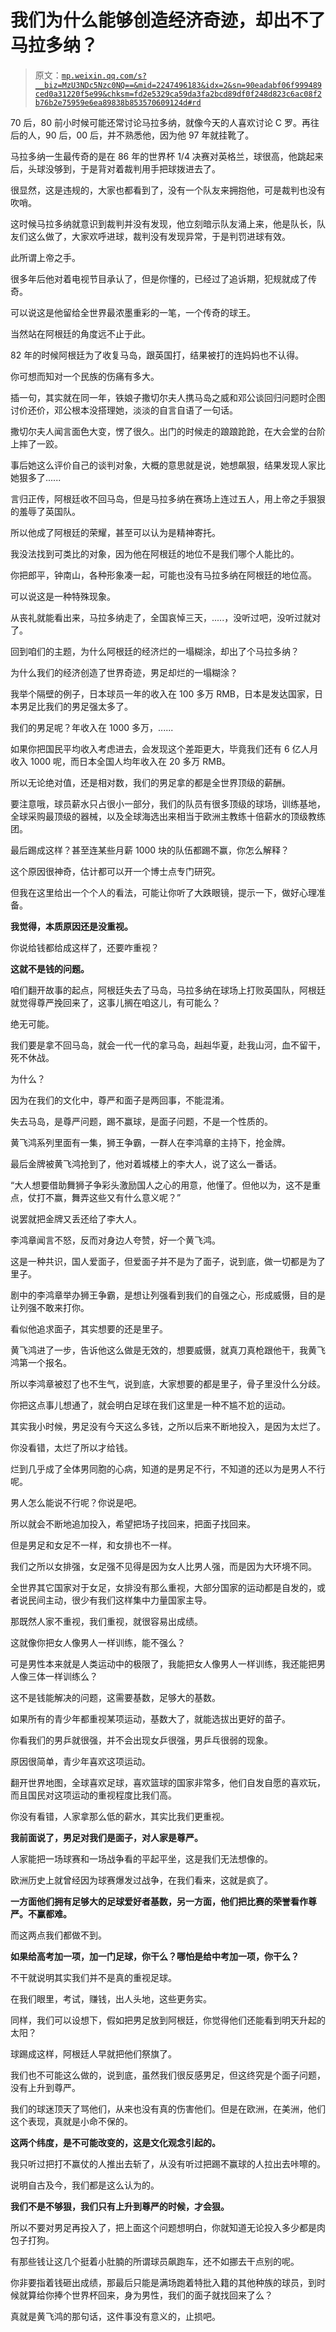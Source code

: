 # 我们为什么能够创造经济奇迹，却出不了马拉多纳？

> 原文：[`mp.weixin.qq.com/s?__biz=MzU3NDc5Nzc0NQ==&mid=2247496183&idx=2&sn=90eadabf06f999489ced0a31220f5e99&chksm=fd2e5329ca59da3fa2bcd89df0f248d823c6ac08f2b76b2e75959e6ea89838b853570609124d#rd`](http://mp.weixin.qq.com/s?__biz=MzU3NDc5Nzc0NQ==&mid=2247496183&idx=2&sn=90eadabf06f999489ced0a31220f5e99&chksm=fd2e5329ca59da3fa2bcd89df0f248d823c6ac08f2b76b2e75959e6ea89838b853570609124d#rd)

70 后，80 前小时候可能还常讨论马拉多纳，就像今天的人喜欢讨论 C 罗。再往后的人，90 后，00 后，并不熟悉他，因为他 97 年就挂靴了。

马拉多纳一生最传奇的是在 86 年的世界杯 1/4 决赛对英格兰，球很高，他跳起来后，头球没够到，于是背对着裁判用手把球拨进去了。

很显然，这是违规的，大家也都看到了，没有一个队友来拥抱他，可是裁判也没有吹哨。 

这时候马拉多纳就意识到裁判并没有发现，他立刻暗示队友涌上来，他是队长，队友们这么做了，大家欢呼进球，裁判没有发现异常，于是判罚进球有效。

此所谓上帝之手。 

很多年后他对着电视节目承认了，但是你懂的，已经过了追诉期，犯规就成了传奇。

可以说这是他留给全世界最浓墨重彩的一笔，一个传奇的球王。 

当然站在阿根廷的角度远不止于此。 

82 年的时候阿根廷为了收复马岛，跟英国打，结果被打的连妈妈也不认得。 

你可想而知对一个民族的伤痛有多大。 

插一句，其实就在同一年，铁娘子撒切尔夫人携马岛之威和邓公谈回归问题时企图讨价还价，邓公根本没搭理她，淡淡的自言自语了一句话。

撒切尔夫人闻言面色大变，愣了很久。出门的时候走的踉踉跄跄，在大会堂的台阶上摔了一跤。 

事后她这么评价自己的谈判对象，大概的意思就是说，她想飙狠，结果发现人家比她狠多了......

言归正传，阿根廷收不回马岛，但是马拉多纳在赛场上连过五人，用上帝之手狠狠的羞辱了英国队。

所以他成了阿根廷的荣耀，甚至可以认为是精神寄托。

我没法找到可类比的对象，因为他在阿根廷的地位不是我们哪个人能比的。 

你把郎平，钟南山，各种形象凑一起，可能也没有马拉多纳在阿根廷的地位高。

可以说这是一种特殊现象。 

从丧礼就能看出来，马拉多纳走了，全国哀悼三天，.....，没听过吧，没听过就对了。

回到咱们的主题，为什么阿根廷的经济烂的一塌糊涂，却出了个马拉多纳？

为什么我们的经济创造了世界奇迹，男足却烂的一塌糊涂？

我举个隔壁的例子，日本球员一年的收入在 100 多万 RMB，日本是发达国家，日本男足比我们的男足强太多了。

我们的男足呢？年收入在 1000 多万，...... 

如果你把国民平均收入考虑进去，会发现这个差距更大，毕竟我们还有 6 亿人月收入 1000 呢，而日本全国人均年收入在 20 多万 RMB。 

所以无论绝对值，还是相对数，我们的男足拿的都是全世界顶级的薪酬。

要注意哦，球员薪水只占很小一部分，我们的队员有很多顶级的球场，训练基地，全球采购最顶级的器械，以及全球海选出来相当于欧洲主教练十倍薪水的顶级教练团。

最后踢成这样？甚至连某些月薪 1000 块的队伍都踢不赢，你怎么解释？

这个原因很神奇，估计都可以开一个博士点专门研究。

但我在这里给出一个个人的看法，可能让你听了大跌眼镜，提示一下，做好心理准备。

**我觉得，本质原因还是没重视。**

你说给钱都给成这样了，还要咋重视？ 

**这就不是钱的问题。**

咱们翻开故事的起点，阿根廷失去了马岛，马拉多纳在球场上打败英国队，阿根廷就觉得尊严挽回来了，这事儿搁在咱这儿，有可能么？ 

绝无可能。

我们要是拿不回马岛，就会一代一代的拿马岛，赳赳华夏，赴我山河，血不留干，死不休战。

为什么？

因为在我们的文化中，尊严和面子是两回事，不能混淆。

失去马岛，是尊严问题，踢不赢球，是面子问题，不是一个性质的。

黄飞鸿系列里面有一集，狮王争霸，一群人在李鸿章的主持下，抢金牌。 

最后金牌被黄飞鸿抢到了，他对着城楼上的李大人，说了这么一番话。

“大人想要借助舞狮子争彩头激励国人之心的用意，他懂了。但他以为，这不是重点，仗打不赢，舞弄这些又有什么意义呢？”

说罢就把金牌又丢还给了李大人。 

李鸿章闻言不怒，反而对身边人夸赞，好一个黄飞鸿。

这是一种共识，国人爱面子，但爱面子并不是为了面子，说到底，做一切都是为了里子。 

剧中的李鸿章举办狮王争霸，是想让列强看到我们的自强之心，形成威慑，目的是让列强不敢来打你。

看似他追求面子，其实想要的还是里子。 

黄飞鸿进了一步，告诉他这么做是无效的，想要威慑，就真刀真枪跟他干，我黄飞鸿第一个报名。

所以李鸿章被怼了也不生气，说到底，大家想要的都是里子，骨子里没什么分歧。

你把这点事儿想通了，就会明白足球在我们这里是一种不尴不尬的运动。

其实我小时候，男足没有今天这么多钱，之所以后来不断地投入，是因为太烂了。

你没看错，太烂了所以才给钱。

烂到几乎成了全体男同胞的心病，知道的是男足不行，不知道的还以为是男人不行呢。

男人怎么能说不行呢？你说是吧。

所以就会不断地追加投入，希望把场子找回来，把面子找回来。

但是男足和女足不一样，和女排也不一样。

我们之所以女排强，女足强不见得是因为女人比男人强，而是因为大环境不同。

全世界其它国家对于女足，女排没有那么重视，大部分国家的运动都是自发的，或者说民间主动，很少有我们这样集中力量国家主导。

那既然人家不重视，我们重视，就很容易出成绩。

这就像你把女人像男人一样训练，能不强么？

可是男性本来就是人类运动中的极限了，我能把女人像男人一样训练，我还能把男人像三体一样训练么？

这不是钱能解决的问题，这需要基数，足够大的基数。

如果所有的青少年都重视某项运动，基数大了，就能选拔出更好的苗子。 

你看我们的男乒就很强，并不会出现女乒很强，男乒乓很弱的现象。

原因很简单，青少年喜欢这项运动。

翻开世界地图，全球喜欢足球，喜欢篮球的国家非常多，他们自发自愿的喜欢玩，而且国民对这项运动的重视程度比我们高。 

你没有看错，人家拿那么低的薪水，其实比我们更重视。

**我前面说了，男足对我们是面子，对人家是尊严。**

人家能把一场球赛和一场战争看的平起平坐，这是我们无法想像的。

欧洲历史上就曾经因为球赛爆发过战争，在我们看来，这就是疯了。 

**一方面他们拥有足够大的足球爱好者基数，另一方面，他们把比赛的荣誉看作尊严。不赢都难。**

而这两点我们都做不到。 

**如果给高考加一项，加一门足球，你干么？哪怕是给中考加一项，你干么？** 

不干就说明其实我们并不是真的重视足球。 

在我们眼里，考试，赚钱，出人头地，这些更务实。 

同样，我们可以设想下，假如把男足放到阿根廷，你觉得他们还能看到明天升起的太阳？ 

球踢成这样，阿根廷人早就把他们祭旗了。

我们也不可能这么做的，说到底，虽然我们很反感男足，但这终究是个面子问题，没有上升到尊严。 

我们的球迷顶天了骂他们，从来也没有真的伤害他们。但是在欧洲，在美洲，他们这个表现，真就是小命不保的。

**这两个纬度，是不可能改变的，这是文化观念引起的。** 

我只听过把打不赢仗的人推出去斩了，从没有听过把踢不赢球的人拉出去咔嚓的。 

说明自古及今，我们都是这么认为的。 

**我们不是不够狠，我们只有上升到尊严的时候，才会狠。**

所以不要对男足再投入了，把上面这个问题想明白，你就知道无论投入多少都是肉包子打狗。 

有那些钱让这几个挺着小肚腩的所谓球员飙跑车，还不如挪去干点别的呢。

你非要指着钱砸出成绩，那最后只能是满场跑着特批入籍的其他种族的球员，到时候就算给你捧个世界杯回来，身为男性，我们的面子就找回来了么？

真就是黄飞鸿的那句话，这件事没有意义的，止损吧。